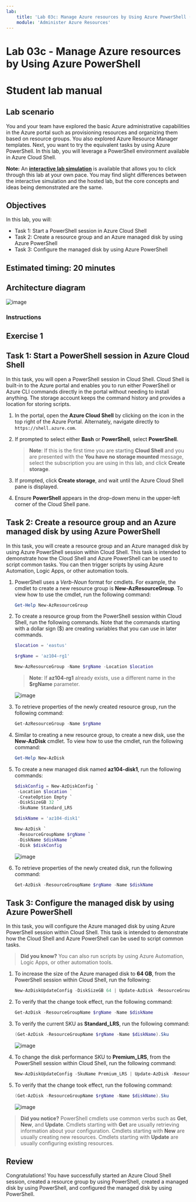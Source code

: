 ```yaml
---
lab:
    title: 'Lab 03c: Manage Azure resources by Using Azure PowerShell (optional)'
    module: 'Administer Azure Resources'
---
```


# Lab 03c - Manage Azure resources by Using Azure PowerShell
# Student lab manual

## Lab scenario

You and your team have explored the basic Azure administrative capabilities in the Azure portal such as provisioning resources and organizing them based on resource groups. You also explored Azure Resource Manager templates. Next, you want to try the equivalent tasks by using Azure PowerShell. In this lab, you will leverage a PowerShell environment available in Azure Cloud Shell.

**Note:** An **[interactive lab simulation](https://mslabs.cloudguides.com/guides/AZ-104%20Exam%20Guide%20-%20Microsoft%20Azure%20Administrator%20Exercise%206)** is available that allows you to click through this lab at your own pace. You may find slight differences between the interactive simulation and the hosted lab, but the core concepts and ideas being demonstrated are the same. 

## Objectives

In this lab, you will:

+ Task 1: Start a PowerShell session in Azure Cloud Shell
+ Task 2: Create a resource group and an Azure managed disk by using Azure PowerShell
+ Task 3: Configure the managed disk by using Azure PowerShell

## Estimated timing: 20 minutes

## Architecture diagram

![image](./media/az104-lab03c-architecture-diagram.png)

### Instructions

## Exercise 1

## Task 1: Start a PowerShell session in Azure Cloud Shell

In this task, you will open a PowerShell session in Cloud Shell. Cloud Shell is built-in to the Azure portal and enables you to run either PowerShell or Azure CLI commands directly in the portal without needing to install anything. The storage account keeps the command history and provides a location for storing scripts.

1. In the portal, open the **Azure Cloud Shell** by clicking on the icon in the top right of the Azure Portal. Alternately, navigate directly to `https://shell.azure.com`.

1. If prompted to select either **Bash** or **PowerShell**, select **PowerShell**. 

    >**Note**: If this is the first time you are starting **Cloud Shell** and you are presented with the **You have no storage mounted** message, select the subscription you are using in this lab, and click **Create storage**. 

1. If prompted, click **Create storage**, and wait until the Azure Cloud Shell pane is displayed. 

1. Ensure **PowerShell** appears in the drop-down menu in the upper-left corner of the Cloud Shell pane.

## Task 2: Create a resource group and an Azure managed disk by using Azure PowerShell

In this task, you will create a resource group and an Azure managed disk by using Azure PowerShell session within Cloud Shell. This task is intended to demonstrate how the Cloud Shell and Azure PowerShell can be used to script common tasks. You can then trigger scripts by using Azure Automation, Logic Apps, or other automation tools.

1. PowerShell uses a *Verb*-*Noun* format for cmdlets. For example, the cmdlet to create a new resource group is **New-AzResourceGroup**. To view how to use the cmdlet, run the following command:

   ```powershell
   Get-Help New-AzResourceGroup
   ```


1. To create a resource group from the PowerShell session within Cloud Shell, run the following commands. Note that the commands starting with a dollar sign ($) are creating variables that you can use in later commands.

   ```powershell
   $location = 'eastus'

   $rgName = 'az104-rg1'

   New-AzResourceGroup -Name $rgName -Location $location
   ```
   >**Note**: If **az104-rg1** already exists, use a different name in the **$rgName** parameter. 

   ![image](./media/az104-lab03c-createrg.png)

1. To retrieve properties of the newly created resource group, run the following command:

   ```powershell
   Get-AzResourceGroup -Name $rgName
   ```

1. Similar to creating a new resource group, to create a new disk, use the **New-AzDisk** cmdlet. To view how to use the cmdlet, run the following command:

   ```powershell
   Get-Help New-AzDisk
   ```

1. To create a new managed disk named **az104-disk1**, run the following commands:

   ```powershell
   $diskConfig = New-AzDiskConfig `
    -Location $location `
    -CreateOption Empty `
    -DiskSizeGB 32 `
    -SkuName Standard_LRS

   $diskName = 'az104-disk1'

   New-AzDisk `
    -ResourceGroupName $rgName `
    -DiskName $diskName `
    -Disk $diskConfig
   ```

   ![image](./media/az104-lab03c-createdisk.png)

1. To retrieve properties of the newly created disk, run the following command:

   ```powershell
   Get-AzDisk -ResourceGroupName $rgName -Name $diskName
   ```

## Task 3: Configure the managed disk by using Azure PowerShell

In this task, you will configure the Azure managed disk by using Azure PowerShell session within Cloud Shell. This task is intended to demonstrate how the Cloud Shell and Azure PowerShell can be used to script common tasks.

>**Did you know?**  You can also run scripts by using Azure Automation, Logic Apps, or other automation tools.

1. To increase the size of the Azure managed disk to **64 GB**, from the PowerShell session within Cloud Shell, run the following:

   ```powershell
   New-AzDiskUpdateConfig -DiskSizeGB 64 | Update-AzDisk -ResourceGroupName $rgName -DiskName $diskName
   ```

1. To verify that the change took effect, run the following command:

   ```powershell
   Get-AzDisk -ResourceGroupName $rgName -Name $diskName
   ```

1. To verify the current SKU as **Standard_LRS**, run the following command:

   ```powershell
   (Get-AzDisk -ResourceGroupName $rgName -Name $diskName).Sku
   ```

   ![image](./media/az104-lab03c-updatesku.png)

1. To change the disk performance SKU to **Premium_LRS**, from the PowerShell session within Cloud Shell, run the following command:

   ```powershell
   New-AzDiskUpdateConfig -SkuName Premium_LRS | Update-AzDisk -ResourceGroupName $rgName -DiskName $diskName
   ```

1. To verify that the change took effect, run the following command:

   ```powershell
   (Get-AzDisk -ResourceGroupName $rgName -Name $diskName).Sku
   ```

   ![image](./media/az104-lab03c-updatesku2.png)

>**Did you notice?** PowerShell cmdlets use common verbs such as **Get**, **New**, and **Update**. Cmdlets starting with  **Get** are usually retrieving information about your configuration. Cmdlets starting with **New** are usually creating new resources. Cmdlets starting with **Update** are usually configuring existing resources.

## Review

Congratulations! You have successfully started an Azure Cloud Shell session, created a resource group by using PowerShell, created a managed disk by using PowerShell, and configured the managed disk by using PowerShell.